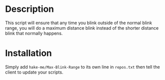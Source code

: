 # Description
This script will ensure that any time you blink outside of the normal blink range,
you will do a maximum distance blink instead of the shorter distance blink that
normally happens.

# Installation
Simply add `hake-me/Max-Blink-Range` to its own line in `repos.txt` then tell the 
client to update your scripts.

